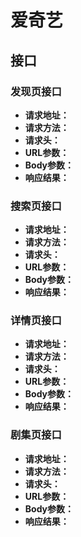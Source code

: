 # 爱奇艺

## 接口

### 发现页接口

- **请求地址：**
- **请求方法：**
- **请求头：**
- **URL参数：**
- **Body参数：**
- **响应结果：**

### 搜索页接口

- **请求地址：**
- **请求方法：**
- **请求头：**
- **URL参数：**
- **Body参数：**
- **响应结果：**

### 详情页接口

- **请求地址：**
- **请求方法：**
- **请求头：**
- **URL参数：**
- **Body参数：**
- **响应结果：**

### 剧集页接口

- **请求地址：**
- **请求方法：**
- **请求头：**
- **URL参数：**
- **Body参数：**
- **响应结果：**